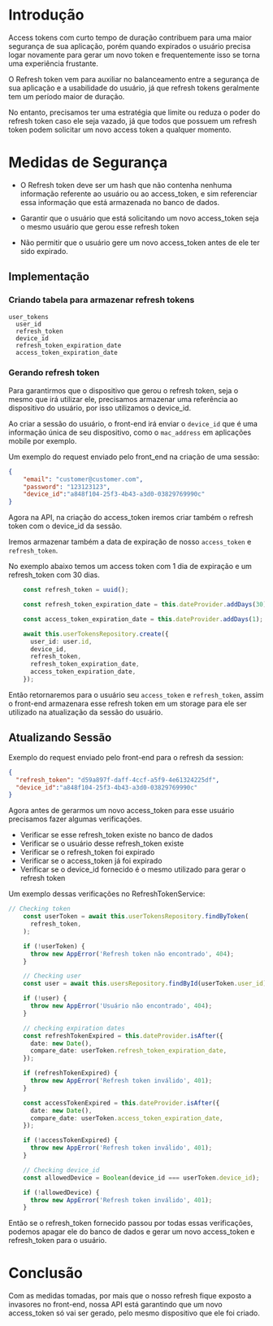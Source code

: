 # Introdução

Access tokens com curto tempo de duração contribuem para uma maior segurança de sua aplicação, porém quando expirados o usuário precisa logar novamente para gerar um novo token e frequentemente isso se torna uma experiência frustante.

O Refresh token vem para auxiliar no balanceamento entre a segurança de sua aplicação e a usabilidade do usuário, já que refresh tokens geralmente tem um período maior de duração.

No entanto, precisamos ter uma estratégia que limite ou reduza o poder do refresh token caso ele seja vazado, já que todos que possuem um refresh token podem solicitar um novo access token a qualquer momento.

# Medidas de Segurança

* O Refresh token deve ser um hash que não contenha nenhuma informação referente ao usuário ou ao access_token, e sim referenciar essa informação que está armazenada no banco de dados.

* Garantir que o usuário que está solicitando um novo access_token seja o mesmo usuário que gerou esse refresh token

* Não permitir que o usuário gere um novo access_token antes de ele ter sido expirado.


## Implementação

### Criando tabela para armazenar refresh tokens

```
user_tokens
  user_id  
  refresh_token
  device_id
  refresh_token_expiration_date
  access_token_expiration_date
```

### Gerando refresh token

Para garantirmos que o dispositivo que gerou o refresh token, seja o mesmo que irá utilizar ele, precisamos armazenar uma referência ao dispositivo do usuário, por isso utilizamos o device_id.

Ao criar a sessão do usuário, o front-end irá enviar o `device_id` que é uma informação única de seu dispositivo, como o `mac_address` em aplicações mobile por exemplo.

Um exemplo do request enviado pelo front_end na criação de uma sessão:
```json
{
	"email": "customer@customer.com",
	"password": "123123123",
	"device_id":"a848f104-25f3-4b43-a3d0-03829769990c"
}
```

Agora na API, na criação do access_token iremos criar também o refresh token com o device_id da sessão.

Iremos armazenar também a data de expiração de nosso `access_token` e `refresh_token`. 

No exemplo abaixo temos um access token com 1 dia de expiração e um refresh_token com 30 dias.

```ts
    const refresh_token = uuid();

    const refresh_token_expiration_date = this.dateProvider.addDays(30);

    const access_token_expiration_date = this.dateProvider.addDays(1);

    await this.userTokensRepository.create({
      user_id: user.id,
      device_id,
      refresh_token,
      refresh_token_expiration_date,
      access_token_expiration_date,
    });
```

Então retornaremos para o usuário seu `access_token` e `refresh_token`, assim o front-end armazenara esse refresh token em um storage para ele ser utilizado na atualização da sessão do usuário.

## Atualizando Sessão

Exemplo do request enviado pelo front-end para o refresh da session:
```json
{
  "refresh_token": "d59a897f-daff-4ccf-a5f9-4e61324225df",
  "device_id":"a848f104-25f3-4b43-a3d0-03829769990c"
}
```

Agora antes de gerarmos um novo access_token para esse usuário precisamos fazer algumas verificações.

* Verificar se esse refresh_token existe no banco de dados
* Verificar se o usuário desse refresh_token existe
* Verificar se o refresh_token foi expirado
* Verificar se o access_token já foi expirado
* Verificar se o device_id fornecido é o mesmo utilizado para gerar o refresh token

Um exemplo dessas verificações no RefreshTokenService:
```ts
// Checking token
    const userToken = await this.userTokensRepository.findByToken(
      refresh_token,
    );

    if (!userToken) {
      throw new AppError('Refresh token não encontrado', 404);
    }

    // Checking user
    const user = await this.usersRepository.findById(userToken.user_id);

    if (!user) {
      throw new AppError('Usuário não encontrado', 404);
    }

    // checking expiration dates
    const refreshTokenExpired = this.dateProvider.isAfter({
      date: new Date(),
      compare_date: userToken.refresh_token_expiration_date,
    });

    if (refreshTokenExpired) {
      throw new AppError('Refresh token inválido', 401);
    }

    const accessTokenExpired = this.dateProvider.isAfter({
      date: new Date(),
      compare_date: userToken.access_token_expiration_date,
    });

    if (!accessTokenExpired) {
      throw new AppError('Refresh token inválido', 401);
    }

    // Checking device_id
    const allowedDevice = Boolean(device_id === userToken.device_id);

    if (!allowedDevice) {
      throw new AppError('Refresh token inválido', 401);
    }
```

Então se o refresh_token fornecido passou por todas essas verificações, podemos apagar ele do banco de dados e gerar um novo access_token e refresh_token para o usuário.


# Conclusão 

Com as medidas tomadas, por mais que o nosso refresh fique exposto a invasores no front-end, nossa API está garantindo que um novo access_token só vai ser gerado, pelo mesmo dispositivo que ele foi criado.
